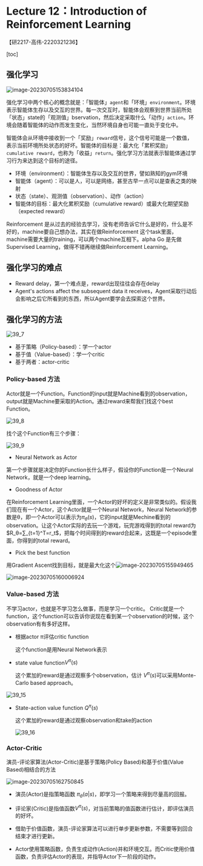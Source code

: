 # Lecture 12：Introduction of Reinforcement Learning

【研2217-高伟-2220321236】

[toc]





## 强化学习

![image-20230705153834104](12.assets/image-20230705153834104.png)

强化学习中两个核心的概念就是：「智能体」`agent`和「环境」`environment`。环境表示智能体生存以及交互的世界。每一次交互时，智能体会观察到世界当前所处「状态」state的「观测值」bservation，然后决定采取什么「动作」`action`。环境会随着智能体的动作而发生变化，当然环境自身也可能一直处于变化中。

智能体会从环境中接收到一个「奖励」`reward`信号，这个信号可能是一个数值，表示当前环境所处状态的好坏。智能体的目标是：最大化「累积奖励」`cumulative reward`，也称为「收益」`return`。强化学习方法就表示智能体通过学习行为来达到这个目标的途径。

- 环境（environment）：智能体生存以及交互的世界，譬如熟知的gym环境
- 智能体（agent）：可以是人，可以是网络，甚至古早一点可以是查表之类的映射
- 状态（state）、观测值（observation）、动作（action）
- 智能体的目标：最大化累积奖励（cumulative reward）或最大化期望奖励（expected reward）



Reinforcement 是从过去的经验去学习，没有老师告诉它什么是好的，什么是不好的，machine要自己想办法，其实在做Reinforcement 这个task里面，machine需要大量的training，可以两个machine互相下。alpha Go 是先做Supervised Learning，做得不错再继续做Reinforcement Learning。

## 强化学习的难点

- Reward delay，第一个难点是，reward出现往往会存在delay
- Agent's actions affect the subsequent data it receives，Agent采取行动后会影响之后它所看到的东西，所以Agent要学会去探索这个世界。

## 强化学习的方法

![39_7](12.assets/chapter39_7.png)

- 基于策略（Policy-based）：学一个actor
- 基于值（Value-based）：学一个critic
- 基于两者：actor-critic

### Policy-based 方法

Actor就是一个Function。Function的input就是Machine看到的observation，output就是Machine要采取的Action。通过reward来帮我们找这个best Function。

![39_8](12.assets/chapter39_8.png)

找个这个Function有三个步骤：

![39_9](12.assets/chapter39_9.png)

- Neural Network as Actor

第一个步骤就是决定你的Function长什么样子，假设你的Function是一个Neural Network，就是一个deep learning。

- Goodness of Actor

在Reinforcement Learning里面，一个Actor的好坏的定义是非常类似的。假设我们现在有一个Actor，这个Actor就是一个Neural Network，Neural Network的参数是θ，即一个Actor可以表示为$π_θ(s)$，它的input就是Mechine看到的observation。让这个Actor实际的去玩一个游戏，玩完游戏得到的total reward为 $R_θ=∑_{t=1}^T=r_t$，把每个时间得到的reward合起来，这既是一个episode里面，你得到的total reward。

- Pick the best function

用Gradient Ascent找到目标，就是最大化这个![image-20230705155949465](12.assets/image-20230705155949465.png)

![image-20230705160006924](12.assets/image-20230705160006924.png)

### Value-based 方法

不学习actor，也就是不学习怎么做事，而是学习一个critic。 Critic就是一个function，这个function可以告诉你说现在看到某一个observation的时候，这个observation有有多好这样。

- 根据actor π评估critic function

    这个function是用Neural Network表示

- state value function$V^\pi(s)$

    这个累加的reward是通过观察多个observation，估计 $V^\pi(s)$可以采用Monte-Carlo based approach。

![39_15](12.assets/chapter39_15.png)

- State-action value function  $Q^\pi(s)$

    这个累加的reward是通过观察observation和take的action

    ![39_16](12.assets/chapter39_16.png)

### Actor-Critic

演员-评论家算法(Actor-Critic)是基于策略(Policy Based)和基于价值(Value Based)相结合的方法

![image-20230705162750845](12.assets/image-20230705162750845.png)



- 演员(Actor)是指策略函数 $\pi_\theta(a|s)$，即学习一个策略来得到尽量高的回报。
- 评论家(Critic)是指值函数$V^\pi(s)$，对当前策略的值函数进行估计，即评估演员的好坏。
- 借助于价值函数，演员-评论家算法可以进行单步更新参数，不需要等到回合结束才进行更新。

- Actor使用策略函数，负责生成动作(Action)并和环境交互。而Critic使用价值函数，负责评估Actor的表现，并指导Actor下一阶段的动作。









